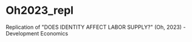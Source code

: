 # Oh2023_repl
Replication of "DOES IDENTITY AFFECT LABOR SUPPLY?" (Oh, 2023) - Development Economics
